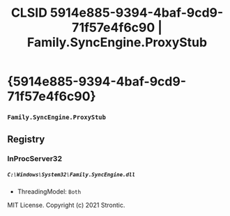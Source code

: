﻿---
title: "CLSID 5914e885-9394-4baf-9cd9-71f57e4f6c90 | Family.SyncEngine.ProxyStub"
excerpt: What is COM-Object CLSID 5914e885-9394-4baf-9cd9-71f57e4f6c90?
---

# {5914e885-9394-4baf-9cd9-71f57e4f6c90}

### `Family.SyncEngine.ProxyStub`

## Registry


### InProcServer32

##### `C:\Windows\System32\Family.SyncEngine.dll`
* ThreadingModel: `Both`

MIT License. Copyright (c) 2021 Strontic.


